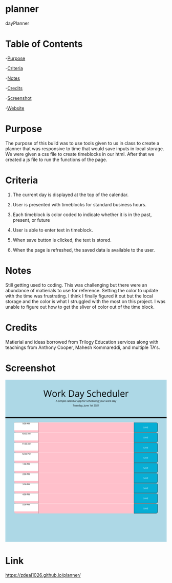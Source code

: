 # planner
dayPlanner

# Table of Contents
-[Purpose](#Purpose)

-[Criteria](#Criteria)

-[Notes](#Notes)

-[Credits](#Credits)

-[Screenshot](#Screenshot)

-[Website](#Link)



# Purpose
The purpose of this build was to use tools given to us in class to create a planner that was responsive to time that would save inputs in local storage. We were given a css file to create timeblocks in our html. After that we created a js file to run the functions of the page. 



# Criteria
1. The current day is displayed at the top of the calendar.

2. User is presented with timeblocks for standard business hours.

3. Each timeblock is color coded to indicate whether it is in the past, present, or future

4. User is able to enter text in timeblock.

5. When save button is clicked, the text is stored. 

6. When the page is refreshed, the saved data is available to the user. 


# Notes
Still getting used to coding. This was challenging but there were an abundance of matierials to use for reference. Setting the color to update with the time was frustrating. I think I finally figured it out but the local storage and the color is what I struggled with the most on this project. I was unable to figure out how to get the sliver of color out of the time block. 

# Credits
Matierial and ideas borrowed from Trilogy Education services along with teachings from Anthony Cooper, Mahesh Kommareddi, and multiple TA's. 

# Screenshot        

<img src="assets/images/planner.png" alt="screenshot">


# Link
https://zdeal1026.github.io/planner/

